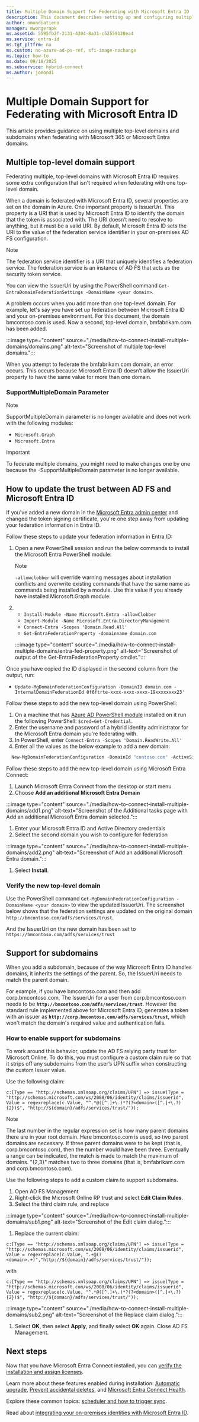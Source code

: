 ```yaml
---
title: Multiple Domain Support for Federating with Microsoft Entra ID
description: This document describes setting up and configuring multiple top level domains with Microsoft 365 and Microsoft Entra ID.
author: omondiatieno
manager: mwongerapk
ms.assetid: 5595fb2f-2131-4304-8a31-c52559128ea4
ms.service: entra-id
ms.tgt_pltfrm: na
ms.custom: no-azure-ad-ps-ref, sfi-image-nochange
ms.topic: how-to
ms.date: 09/18/2025
ms.subservice: hybrid-connect
ms.author: jomondi
---
```

# Multiple Domain Support for Federating with Microsoft Entra ID

This article provides guidance on using multiple top-level domains and subdomains when federating with Microsoft 365 or Microsoft Entra domains.

## Multiple top-level domain support
Federating multiple, top-level domains with Microsoft Entra ID requires some extra configuration that isn't required when federating with one top-level domain.

When a domain is federated with Microsoft Entra ID, several properties are set on the domain in Azure. One important property is IssuerUri. This property is a URI that is used by Microsoft Entra ID to identify the domain that the token is associated with. The URI doesn’t need to resolve to anything, but it must be a valid URI. By default, Microsoft Entra ID sets the URI to the value of the federation service identifier in your on-premises AD FS configuration.

> [!NOTE]
> The federation service identifier is a URI that uniquely identifies a federation service. The federation service is an instance of AD FS that acts as the security token service.

You can view the IssuerUri by using the PowerShell command `Get-EntraDomainFederationSettings -DomainName <your domain>`.

A problem occurs when you add more than one top-level domain. For example, let's say you have set up federation between Microsoft Entra ID and your on-premises environment. For this document, the domain bmcontoso.com is used. Now a second, top-level domain, bmfabrikam.com has been added.

:::image type="content" source="./media/how-to-connect-install-multiple-domains/domains.png" alt-text="Screenshot of multiple top-level domains.":::

When you attempt to federate the bmfabrikam.com domain, an error occurs. This occurs because Microsoft Entra ID doesn’t allow the IssuerUri property to have the same value for more than one domain. 

### SupportMultipleDomain Parameter

> [!NOTE]
> SupportMultipleDomain parameter is no longer available and does not work with the following modules:
> * `Microsoft.Graph`
> * `Microsoft.Entra`

> [!IMPORTANT]
> To federate multiple domains, you might need to make changes one by one because the -SupportMultipleDomain parameter is no longer available.

<a name='how-to-update-the-trust-between-ad-fs-and-azure-ad'></a>

## How to update the trust between AD FS and Microsoft Entra ID

If you've added a new domain in the [Microsoft Entra admin center](https://entra.microsoft.com) and changed the token signing certificate, you're one step away from updating your federation information in Entra ID. 

Follow these steps to update your federation information in Entra ID:

1. Open a new PowerShell session and run the below commands to install the Microsoft Entra PowerShell module:

   > [!NOTE] 
   > `-allowclobber` will override warning messages about installation conflicts and overwrite existing commands that have the same name as commands being installed by a module. Use this value if you already have installed Microsoft.Graph module:
  
1. * `Install-Module -Name Microsoft.Entra -allowClobber`
   * `Import-Module -Name Microsoft.Entra.DirectoryManagement`
   * `Connect-Entra -Scopes 'Domain.Read.All'`
   * `Get-EntraFederationProperty -domainname domain.com`

    :::image type="content" source="./media/how-to-connect-install-multiple-domains/entra-fed-property.png" alt-text="Screenshot of output of the Get-EntraFederationProperty cmdlet.":::


Once you have copied the ID displayed in the second column from the output, run:
* `Update-MgDomainFederationConfiguration -DomainID domain.com -InternalDomainFederationId 0f6ftrte-xxxx-xxxx-xxxx-19xxxxxxxx23'`

Follow these steps to add the new top-level domain using PowerShell:

1. On a machine that has [Azure AD PowerShell module](/previous-versions/azure/jj151815(v=azure.100)) installed on it run the following PowerShell: `$cred=Get-Credential`.
1. Enter the username and password of a hybrid identity administrator for the Microsoft Entra domain you're federating with.
1. In PowerShell, enter `Connect-Entra -Scopes 'Domain.ReadWrite.All'`
1. Enter all the values as the below example to add a new domain:

  ```powershell
    New-MgDomainFederationConfiguration -DomainId "contoso.com" -ActiveSigninUri " https://sts.contoso.com/adfs/services/trust/2005/usernamemixed" -DisplayName "Contoso" -IssuerUri " http://contoso.com/adfs/services/trust" -MetadataExchangeUri " https://sts.contoso.com/adfs/services/trust/mex" -PassiveSigninUri " https://sts.contoso.com/adfs/ls/" -SignOutUri " https://sts.contoso.com/adfs/ls/" -SigningCertificate <*Base64 Encoded Format cert*> -FederatedIdpMfaBehavior "acceptIfMfaDoneByFederatedIdp" -PreferredAuthenticationProtocol "wsFed"
  ```

Follow these steps to add the new top-level domain using Microsoft Entra Connect:

1. Launch Microsoft Entra Connect from the desktop or start menu
1. Choose **Add an additional Microsoft Entra Domain**

:::image type="content" source="./media/how-to-connect-install-multiple-domains/add1.png" alt-text="Screenshot of the Additional tasks page with Add an additional Microsoft Entra domain selected.":::

1. Enter your Microsoft Entra ID and Active Directory credentials
1. Select the second domain you wish to configure for federation

:::image type="content" source="./media/how-to-connect-install-multiple-domains/add2.png" alt-text="Screenshot of Add an additional Microsoft Entra domain.":::
1. Select **Install**.

### Verify the new top-level domain
Use the PowerShell command `Get-MgDomainFederationConfiguration -DomainName <your domain>` to view the updated IssuerUri. The screenshot below shows that the federation settings are updated on the original domain `http://bmcontoso.com/adfs/services/trust`.


And the IssuerUri on the new domain has been set to `https://bmcontoso.com/adfs/services/trust`

## Support for subdomains

When you add a subdomain, because of the way Microsoft Entra ID handles domains, it inherits the settings of the parent. So, the IssuerUri needs to match the parent domain.

For example, if you have bmcontoso.com and then add corp.bmcontoso.com, The IssuerUri for a user from corp.bmcontoso.com needs to be **`http://bmcontoso.com/adfs/services/trust`**. However the standard rule implemented above for Microsoft Entra ID, generates a token with an issuer as **`http://corp.bmcontoso.com/adfs/services/trust`**, which won't match the domain's required value and authentication fails.

### How to enable support for subdomains
To work around this behavior, update the AD FS relying party trust for Microsoft Online. To do this, you must configure a custom claim rule so that it strips off any subdomains from the user’s UPN suffix when constructing the custom Issuer value.

Use the following claim:

```  
c:[Type == "http://schemas.xmlsoap.org/claims/UPN"] => issue(Type = "http://schemas.microsoft.com/ws/2008/06/identity/claims/issuerid", Value = regexreplace(c.Value, "^.*@([^.]+\.)*?(?<domain>([^.]+\.?){2})$", "http://${domain}/adfs/services/trust/"));
```

> [!NOTE]
> The last number in the regular expression set is how many parent domains there are in your root domain. Here bmcontoso.com is used, so two parent domains are necessary. If three parent domains were to be kept (that is, corp.bmcontoso.com), then the number would have been three. Eventually a range can be indicated, the match is made to match the maximum of domains. "{2,3}" matches two to three domains (that is, bmfabrikam.com and corp.bmcontoso.com).

Use the following steps to add a custom claim to support subdomains.

1. Open AD FS Management
1. Right-click the Microsoft Online RP trust and select **Edit Claim Rules**.
1. Select the third claim rule, and replace

:::image type="content" source="./media/how-to-connect-install-multiple-domains/sub1.png" alt-text="Screenshot of the Edit claim dialog.":::
1. Replace the current claim:

  ```
  c:[Type == "http://schemas.xmlsoap.org/claims/UPN"] => issue(Type = "http://schemas.microsoft.com/ws/2008/06/identity/claims/issuerid", Value = regexreplace(c.Value, ".+@(?<domain>.+)","http://${domain}/adfs/services/trust/"));
  ```
  with

  ```
  c:[Type == "http://schemas.xmlsoap.org/claims/UPN"] => issue(Type = "http://schemas.microsoft.com/ws/2008/06/identity/claims/issuerid", Value = regexreplace(c.Value, "^.*@([^.]+\.)*?(?<domain>([^.]+\.?){2})$", "http://${domain}/adfs/services/trust/"));
  ```

  :::image type="content" source="./media/how-to-connect-install-multiple-domains/sub2.png" alt-text="Screenshot of the Replace claim dialog.":::

1. Select **OK**, then select **Apply**, and finally select **OK** again. Close AD FS Management.

## Next steps
Now that you have Microsoft Entra Connect installed, you can [verify the installation and assign licenses](how-to-connect-post-installation.md).

Learn more about these features enabled during installation: [Automatic upgrade](how-to-connect-install-automatic-upgrade.md), [Prevent accidental deletes](how-to-connect-sync-feature-prevent-accidental-deletes.md), and [Microsoft Entra Connect Health](how-to-connect-health-sync.md).

Explore these common topics: [scheduler and how to trigger sync](how-to-connect-sync-feature-scheduler.md).

Read about [integrating your on-premises identities with Microsoft Entra ID](../whatis-hybrid-identity.md).